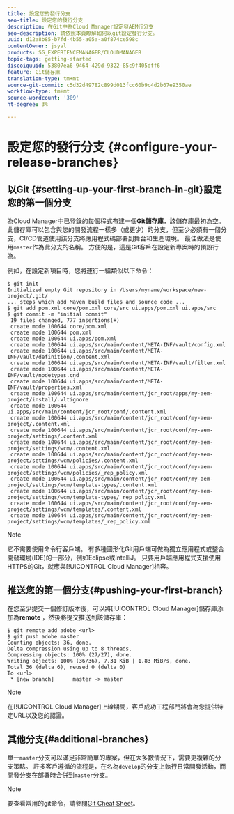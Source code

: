 ```yaml
---
title: 設定您的發行分支
seo-title: 設定您的發行分支
description: 在Git中為Cloud Manager設定發AEM行分支
seo-description: 請依照本頁瞭解如何以git設定發行分支。
uuid: d12a8b85-b7fd-4b55-a05a-a0f874ce598c
contentOwner: jsyal
products: SG_EXPERIENCEMANAGER/CLOUDMANAGER
topic-tags: getting-started
discoiquuid: 53807ea6-9464-429d-9322-85c9f405dff6
feature: Git儲存庫
translation-type: tm+mt
source-git-commit: c5d32d49782c899d013fcc60b9c4d2b67e9350ae
workflow-type: tm+mt
source-wordcount: '309'
ht-degree: 3%

---
```



# 設定您的發行分支 {#configure-your-release-branches}

## 以Git {#setting-up-your-first-branch-in-git}設定您的第一個分支

為Cloud Manager中已登錄的每個程式布建一個&#x200B;**Git儲存庫**，該儲存庫最初為空。 此儲存庫可以包含與您的開發流程一樣多（或更少）的分支，但至少必須有一個分支，CI/CD管道使用該分支將應用程式碼部署到舞台和生產環境。 最佳做法是使用`master`作為此分支的名稱。 方便的是，這是Git客戶在設定新專案時的預設行為。

例如，在設定新項目時，您將運行一組類似以下命令：

```shell
$ git init
Initialized empty Git repository in /Users/myname/workspace/new-project/.git/
... steps which add Maven build files and source code ...
$ git add pom.xml core/pom.xml core/src ui.apps/pom.xml ui.apps/src
$ git commit -m "initial commit"
 19 files changed, 777 insertions(+)
 create mode 100644 core/pom.xml
 create mode 100644 pom.xml
 create mode 100644 ui.apps/pom.xml
 create mode 100644 ui.apps/src/main/content/META-INF/vault/config.xml
 create mode 100644 ui.apps/src/main/content/META-INF/vault/definition/.content.xml
 create mode 100644 ui.apps/src/main/content/META-INF/vault/filter.xml
 create mode 100644 ui.apps/src/main/content/META-INF/vault/nodetypes.cnd
 create mode 100644 ui.apps/src/main/content/META-INF/vault/properties.xml
 create mode 100644 ui.apps/src/main/content/jcr_root/apps/my-aem-project/install/.vltignore
 create mode 100644 ui.apps/src/main/content/jcr_root/conf/.content.xml
 create mode 100644 ui.apps/src/main/content/jcr_root/conf/my-aem-project/.content.xml
 create mode 100644 ui.apps/src/main/content/jcr_root/conf/my-aem-project/settings/.content.xml
 create mode 100644 ui.apps/src/main/content/jcr_root/conf/my-aem-project/settings/wcm/.content.xml
 create mode 100644 ui.apps/src/main/content/jcr_root/conf/my-aem-project/settings/wcm/policies/.content.xml
 create mode 100644 ui.apps/src/main/content/jcr_root/conf/my-aem-project/settings/wcm/policies/_rep_policy.xml
 create mode 100644 ui.apps/src/main/content/jcr_root/conf/my-aem-project/settings/wcm/template-types/.content.xml
 create mode 100644 ui.apps/src/main/content/jcr_root/conf/my-aem-project/settings/wcm/template-types/_rep_policy.xml
 create mode 100644 ui.apps/src/main/content/jcr_root/conf/my-aem-project/settings/wcm/templates/.content.xml
 create mode 100644 ui.apps/src/main/content/jcr_root/conf/my-aem-project/settings/wcm/templates/_rep_policy.xml
```

>[!NOTE]
>
>它不需要使用命令行客戶端。 有多種圖形化Git用戶端可做為獨立應用程式或整合開發環境(IDE)的一部分，例如Eclipse或IntelliJ。 只要用戶端應用程式支援使用HTTPS的Git，就應與[!UICONTROL Cloud Manager]相容。

## 推送您的第一個分支{#pushing-your-first-branch}

在您至少提交一個修訂版本後，可以將[!UICONTROL Cloud Manager]儲存庫添加為&#x200B;**remote** ，然後將提交推送到該儲存庫：

```shell
$ git remote add adobe <url>
$ git push adobe master
Counting objects: 36, done.
Delta compression using up to 8 threads.
Compressing objects: 100% (27/27), done.
Writing objects: 100% (36/36), 7.31 KiB | 1.83 MiB/s, done.
Total 36 (delta 6), reused 0 (delta 0)
To <url>
 * [new branch]      master -> master
```

>[!NOTE]
>
>在[!UICONTROL Cloud Manager]上線期間，客戶成功工程部門將會為您提供特定URL以及您的認證。

## 其他分支{#additional-branches}

單一`master`分支可以滿足非常簡單的專案，但在大多數情況下，需要更複雜的分支策略。 許多客戶遵循的流程是，在名為`develop`的分支上執行日常開發活動，而開發分支在部署時合併到`master`分支。

>[!NOTE]
>
>要查看常用的git命令，請參閱[Git Cheat Sheet](https://github.github.com/training-kit/downloads/github-git-cheat-sheet)。
